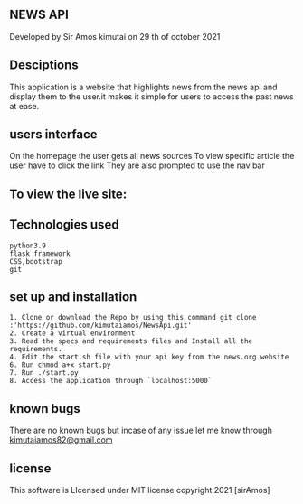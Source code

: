 ## NEWS API
Developed by Sir Amos kimutai on 29 th of october 2021
## Desciptions

This application is a website that highlights news from the news api and display them to the user.it makes it simple for users to access the past news at ease.

## users interface
On the homepage the user gets all news sources
To view specific article the user have to click the link
They are also prompted to use the nav bar
## To view the live site:


## Technologies used

```
python3.9
flask framework
CSS,bootstrap
git

```
## set up and installation

```
1. Clone or download the Repo by using this command git clone :'https://github.com/kimutaiamos/NewsApi.git'
2. Create a virtual environment
3. Read the specs and requirements files and Install all the requirements.
4. Edit the start.sh file with your api key from the news.org website   
6. Run chmod a+x start.py
7. Run ./start.py
8. Access the application through `localhost:5000`

```

## known bugs

There are no known bugs but incase of any issue let me know through kimutaiamos82@gmail.com

## license

This software is LIcensed under MIT license copyright 2021 [sirAmos]

